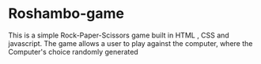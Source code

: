 # Roshambo-game
This is a simple Rock-Paper-Scissors game built in HTML , CSS and javascript. The game allows a user to play against the computer, where the Computer's choice  randomly generated
